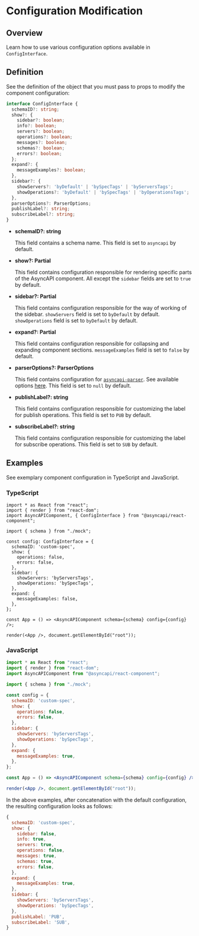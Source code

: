 # Configuration Modification

## Overview

Learn how to use various configuration options available in `ConfigInterface`.

## Definition

See the definition of the object that you must pass to props to modify the component configuration:

```ts
interface ConfigInterface {
  schemaID?: string;
  show?: {
    sidebar?: boolean;
    info?: boolean;
    servers?: boolean;
    operations?: boolean;
    messages?: boolean;
    schemas?: boolean;
    errors?: boolean;
  };
  expand?: {
    messageExamples?: boolean;
  },
  sidebar?: {
    showServers?: 'byDefault' | 'bySpecTags' | 'byServersTags';
    showOperations?: 'byDefault' | 'bySpecTags' | 'byOperationsTags';
  },
  parserOptions?: ParserOptions;
  publishLabel?: string;
  subscribeLabel?: string;
}
```

- **schemaID?: string**

  This field contains a schema name.
  This field is set to `asyncapi` by default.

- **show?: Partial<ShowConfig>**

  This field contains configuration responsible for rendering specific parts of the AsyncAPI component.
  All except the `sidebar` fields are set to `true` by default.

- **sidebar?: Partial<SideBarConfig>**

  This field contains configuration responsible for the way of working of the sidebar.
  `showServers` field is set to `byDefault` by default.
  `showOperations` field is set to `byDefault` by default.
  
- **expand?: Partial<ExpandConfig>**

  This field contains configuration responsible for collapsing and expanding component sections.
  `messageExamples` field is set to `false` by default.

- **parserOptions?: ParserOptions**

  This field contains configuration for [`asyncapi-parser`](https://github.com/asyncapi/parser). See available options [here](https://github.com/asyncapi/parser-js/blob/master/API.md#module_@asyncapi/parser..parse).
  This field is set to `null` by default.

- **publishLabel?: string**

  This field contains configuration responsible for customizing the label for publish operations.
  This field is set to `PUB` by default.

- **subscribeLabel?: string**

  This field contains configuration responsible for customizing the label for subscribe operations.
  This field is set to `SUB` by default.

## Examples

See exemplary component configuration in TypeScript and JavaScript.

### TypeScript

```tsx
import * as React from "react";
import { render } from "react-dom";
import AsyncAPIComponent, { ConfigInterface } from "@asyncapi/react-component";

import { schema } from "./mock";

const config: ConfigInterface = {
  schemaID: 'custom-spec',
  show: {
    operations: false,
    errors: false,
  },
  sidebar: {
    showServers: 'byServersTags',
    showOperations: 'bySpecTags',
  },
  expand: {
    messageExamples: false,
  },
};

const App = () => <AsyncAPIComponent schema={schema} config={config} />;

render(<App />, document.getElementById("root"));
```

### JavaScript

```jsx
import * as React from "react";
import { render } from "react-dom";
import AsyncAPIComponent from "@asyncapi/react-component";

import { schema } from "./mock";

const config = {
  schemaID: 'custom-spec',
  show: {
    operations: false,
    errors: false,
  },
  sidebar: {
    showServers: 'byServersTags',
    showOperations: 'bySpecTags',
  },
  expand: {
    messageExamples: true,
  },
};

const App = () => <AsyncAPIComponent schema={schema} config={config} />;

render(<App />, document.getElementById("root"));
```

In the above examples, after concatenation with the default configuration, the resulting configuration looks as follows:

```js
{
  schemaID: 'custom-spec',
  show: {
    sidebar: false,
    info: true,
    servers: true,
    operations: false,
    messages: true,
    schemas: true,
    errors: false,
  },
  expand: {
    messageExamples: true,
  },
  sidebar: {
    showServers: 'byServersTags',
    showOperations: 'bySpecTags',
  },
  publishLabel: 'PUB',
  subscribeLabel: 'SUB',
}
```
